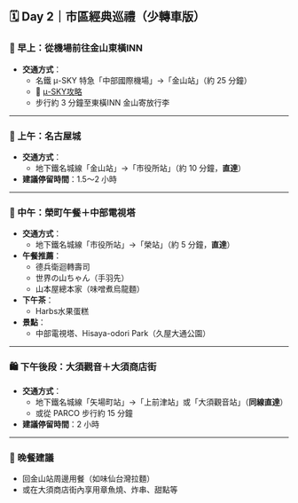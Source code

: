 ## 🗓 Day 2｜市區經典巡禮（少轉車版）

### 🏨 早上：從機場前往金山東橫INN
- **交通方式**：
  - 名鐵 μ-SKY 特急「中部國際機場」→「金山站」（約 25 分鐘）
  - 🔗 [μ-SKY攻略](https://alinalife.tw/meitetsu-nagoya/#%E5%90%8D%E5%8F%A4%E5%B1%8B%E6%A9%9F%E5%A0%B4%E4%BA%A4%E9%80%9A%20%E5%90%8D%E9%90%B5%E6%A9%9F%E5%A0%B4%E7%89%B9%E6%80%A5%20%CE%BCSky)
  - 步行約 3 分鐘至東橫INN 金山寄放行李

---

### 🏯 上午：名古屋城
- **交通方式**：
  - 地下鐵名城線「金山站」→「市役所站」（約 10 分鐘，**直達**）
- **建議停留時間**：1.5～2 小時

---

### 🌆 中午：榮町午餐＋中部電視塔
- **交通方式**：
  - 地下鐵名城線「市役所站」→「榮站」（約 5 分鐘，**直達**）
- **午餐推薦**：
  - 德兵衛迴轉壽司
  - 世界の山ちゃん（手羽先）
  - 山本屋總本家（味噌煮烏龍麵）
- **下午茶**：
  - Harbs水果蛋糕
- **景點**：
  - 中部電視塔、Hisaya-odori Park（久屋大通公園）

---

### 🛍 下午後段：大須觀音＋大須商店街
- **交通方式**：
  - 地下鐵名城線「矢場町站」→「上前津站」或「大須觀音站」（**同線直達**）
  - 或從 PARCO 步行約 15 分鐘
- **建議停留時間**：2 小時

---

### 🍜 晚餐建議
- 回金山站周邊用餐（如味仙台灣拉麵）
- 或在大須商店街內享用章魚燒、炸串、甜點等
